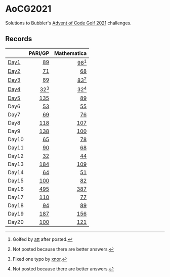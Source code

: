 # AoCG2021

Solutions to Bubbler's [Advent of Code Golf 2021] challenges.

## Records

|        |                   PARI/GP |                   Mathematica |
| :----- | ------------------------: | ----------------------------: |
| [Day1] |     [89](Day1/pari-gp.md) | [98](Day1/mathematica.md)[^2] |
| [Day2] |     [71](Day2/pari-gp.md) |     [68](Day2/mathematica.md) |
| [Day3] |     [89](Day3/pari-gp.md) | [83](Day3/mathematica.md)[^1] |
| [Day4] | [32](Day4/pari-gp.md)[^3] | [32](Day4/mathematica.md)[^1] |
| [Day5] |    [135](Day5/pari-gp.md) |     [89](Day5/mathematica.md) |
| Day6   |     [53](Day6/pari-gp.md) |     [55](Day6/mathematica.md) |
| Day7   |     [69](Day7/pari-gp.md) |     [76](Day7/mathematica.md) |
| Day8   |    [118](Day8/pari-gp.md) |    [107](Day8/mathematica.md) |
| Day9   |    [138](Day9/pari-gp.md) |    [100](Day9/mathematica.md) |
| Day10  |    [65](Day10/pari-gp.md) |    [78](Day10/mathematica.md) |
| Day11  |    [90](Day11/pari-gp.md) |    [68](Day11/mathematica.md) |
| Day12  |    [32](Day12/pari-gp.md) |    [44](Day12/mathematica.md) |
| Day13  |   [184](Day13/pari-gp.md) |   [109](Day13/mathematica.md) |
| Day14  |    [64](Day14/pari-gp.md) |    [51](Day14/mathematica.md) |
| Day15  |   [100](Day15/pari-gp.md) |    [82](Day15/mathematica.md) |
| Day16  |   [495](Day16/pari-gp.md) |   [387](Day16/mathematica.md) |
| Day17  |   [110](Day17/pari-gp.md) |    [77](Day17/mathematica.md) |
| Day18  |    [94](Day18/pari-gp.md) |    [89](Day18/mathematica.md) |
| Day19  |   [187](Day19/pari-gp.md) |   [156](Day19/mathematica.md) |
| Day20  |   [100](Day20/pari-gp.md) |   [121](Day20/mathematica.md) |

[^1]: Not posted because there are better answers.
[^2]: Golfed by [att] after posted.
[^3]: Fixed one typo by [xnor].

[Advent of Code Golf 2021]: https://codegolf.meta.stackexchange.com/questions/24068/announcing-advent-of-code-golf-2021-event-challenge-sandbox
[att]: https://codegolf.stackexchange.com/users/81203/att
[xnor]: https://codegolf.stackexchange.com/users/20260/xnor
[Day1]: https://codegolf.stackexchange.com/q/237856/9288
[Day2]: https://codegolf.stackexchange.com/q/237920/9288
[Day3]: https://codegolf.stackexchange.com/q/237995/9288
[Day4]: https://codegolf.stackexchange.com/a/238053/9288
[Day5]: https://codegolf.stackexchange.com/q/238073/9288